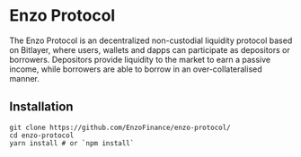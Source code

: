Enzo Protocol
=================

The Enzo Protocol is an decentralized non-custodial liquidity protocol based on Bitlayer, where users, wallets and dapps can participate as depositors or borrowers. Depositors provide liquidity to the market to earn a passive income, while borrowers are able to borrow in an over-collateralised manner.

Installation
------------

    git clone https://github.com/EnzoFinance/enzo-protocol/
    cd enzo-protocol
    yarn install # or `npm install`